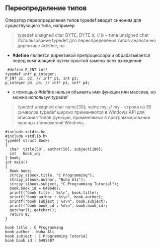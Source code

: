 ## Переопределение типов

Оператор переопределения типов typedef вводит синоним для существующего типа, например
> typedef unsigned char BYTE;
> BYTE b;  // b – типа unsigned char
Использование typedef для переопределения типов аналогично директиве #define, но

* **#define** является директивой препроцессора и обрабатывается перед компиляцией путем простой замены всех вхождений:
```
 #define P_INT int*
typedef int* p_integer;
P_INT p1, p2; // int* p1, int p2;
p_integer p3, p4; // int* p3, int* p4;
```

* с помощью #define нельзя объявить имя функции или массива, но можно используя typedef
> typedef unsigned char name[30];
> name my;  // my – строка из 30 символов
typedef широко применяются в Windows API для описания типов функций, применяемых в программировании оконных приложений Windows.


```
#include <stdio.h>
#include <stdlib.h>
typedef struct Books
{
  char  title[50], author[50], subject[100];
  int   book_id;
} Book;
int main() 
{
  Book book;
  strcpy_s(book.title, "C Programming");
  strcpy_s(book.author, "Nuha Ali");
  strcpy_s(book.subject, "C Programming Tutorial");
  book.book_id = 6495407;
  printf("book title : %s\n", book.title);
  printf("book author : %s\n", book.author);
  printf("book subject : %s\n", book.subject);
  printf("book book_id : %d\n", book.book_id);
  getchar(); getchar();
  return 0;
}
```
```
book title : C Programming
book author : Nuha Ali
book subject : C Programming Tutorial
book book id : 6495407
```